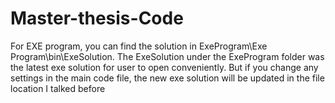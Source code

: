 # Master-thesis-Code
For EXE program, you can find the solution in ExeProgram\Exe Program\bin\ExeSolution. The ExeSolution under the ExeProgram folder was the latest exe solution for user to open conveniently. But if you change any settings in the main code file, the new exe solution will be updated in the file location I talked before
